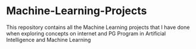 # Machine-Learning-Projects
This repository contains all the Machine Learning projects that I have done when exploring concepts on internet and PG Program in Artificial Intelligence and Machine Learning
